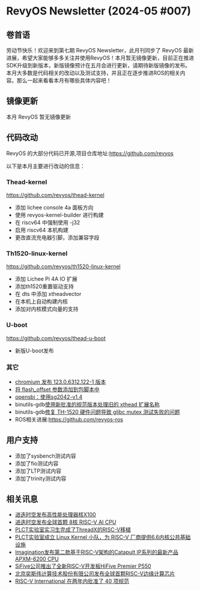 # RevyOS Newsletter (2024-05 #007)

## 卷首语

劳动节快乐！欢迎来到第七期 RevyOS Newsletter，此月刊同步了 RevyOS 最新进展，希望大家能够多多关注并使用RevyOS！本月暂无镜像更新，目前正在推进SDK升级到新版本，新版镜像预计在五月会进行更新，请期待新版镜像的发布。本月大多数是代码相关的改动以及测试支持，并且正在逐步推进ROS的相关内容。那么一起来看看本月有哪些具体内容吧！

## 镜像更新

本月 RevyOS 暂无镜像更新

## 代码改动

RevyOS 的大部分代码已开源,项目仓库地址:https://github.com/revyos

以下是本月主要进行改动的信息：

### Thead-kernel

https://github.com/revyos/thead-kernel

- 添加 lichee console 4a 面板方向
- 使用 revyos-kernel-builder 进行构建
- 在 riscv64 中强制使用 -j32
- 启用 riscv64 本机构建
- 更改直流充电器引脚，添加兼容字段

### Th1520-linux-kernel

https://github.com/revyos/th1520-linux-kernel

- 添加 Lichee Pi 4A IO 扩展
- 添加th1520重置驱动支持
- 在 dts 中添加 xtheadvector
- 在本机上自动构建内核
- 添加对内核模式向量的支持

### U-boot

https://github.com/revyos/thead-u-boot

- 新版U-boot发布

### 其它

- [chromium 发布 123.0.6312.122-1 版本](https://github.com/revyos/chromium/commit/f902f02fbc1b80242dfd942f7adc65689cc035bf)
- [将 flash_offset 参数添加到包脚本中](https://github.com/revyos/bootloader-riscv-sophgo/commit/af4d6e5852e8b81fd605bc0f5ff0b9cf27d16914)
- [opensbi：使用sg2042-v1.4](https://github.com/revyos/bootloader-riscv-sophgo/commit/5044d360f9b6776e92777616a90e29bca930a24f)
- binutils-gdb[使用新批准的规范版本处理旧的 xthead 扩展名称](https://github.com/revyos/binutils-gdb/commit/213435d7768cd3f0d6faf15a4e5bf8256de7767f)
- binutils-gdb[修复 TH-1520 硬件问题导致 glibc mutex 测试失败的问题](https://github.com/revyos/binutils-gdb/commit/346e45325860e72ac32a86566aefd7ed755fba18)
- ROS相关进展:https://github.com/revyos-ros

## 用户支持

- 添加了sysbench测试内容
- 添加了fio测试内容
- 添加了LTP测试内容
- 添加了trinity测试内容

## 相关讯息

- [进迭时空发布高性能处理器核X100](https://mp.weixin.qq.com/s/Qs53dEtsda6vyd_rEwxY7Q)
- [进迭时空发布全球首颗 8核 RISC-V AI CPU](https://mp.weixin.qq.com/s/ty1SN_YYRkV-bccdllc7xg)
- [PLCT实验室实习生完成了ThreadX的RISC-V移植](https://mp.weixin.qq.com/s/8W31zlLTmPgxwhRJN73L4g)
- [PLCT实验室成立 Linux Kernel 小队，为 RISC-V 厂商提供6.6内核公共基础设施](https://mp.weixin.qq.com/s/qoAld_Ihk9zX2keVoFZmGA)
- [Imagination发布第二款基于RISC-V架构的Catapult IP系列的最新产品APXM-6200 CPU](https://baijiahao.baidu.com/s?id=1795911483070672820&wfr=spider&for=pc)
- [SiFive公司推出了全新RISC-V开发板HiFive Premier P550](https://baijiahao.baidu.com/s?id=1795839635027396529&wfr=spider&for=pc)
- [北京奕斯伟计算技术股份有限公司发布全球首颗RISC-V边缘计算芯片](https://www.thepaper.cn/newsDetail_forward_26895343)
- [RISC-V International 在两年内批准了 40 项规范](https://www.design-reuse.com/news/56011/risc-v-specifications.html)